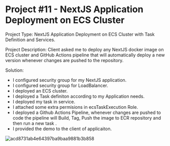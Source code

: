 # Project #11 - NextJS Application Deployment on ECS Cluster

Project Type: NextJS Application Deployment on ECS Cluster with Task Definition and Services.

Project Description: Client asked me to deploy any NextJS docker image on ECS cluster and GitHub Actions pipeline that will automatically deploy a new version whenever changes are pushed to the repository.

Solution:
- I configured security group for my NextJS application.
- I configured security group for LoadBalancer.
- I deployed an ECS cluster.
- I deployed a Task definiton according to my Application needs.
- I deployed my task in service.
- I attached some extra permisions in ecsTaskExecution Role.
- I deployed a Github Actions Pipeline, whenever changes are pushed to code the pipeline will Build, Tag, Push the image to ECR repository and then run a new task .
- I provided the demo to the client of applicaiton.

![acd8731ab4e64397ba9baa9881b3b858](https://github.com/awab-hassan/11-nextJS-DEVOPS/assets/90965012/a17d34c2-a8c4-4e83-ab0e-c2a309c4f6e0)
